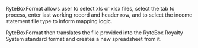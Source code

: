RyteBoxFormat allows user to 
select xls or xlsx files, 
select the tab to process, 
enter last working record and header row, 
and to select the income statement file type to inform mapping logic. 

RyteBoxFormat then translates the file provided into the RyteBox Royalty System standard format and creates a new spreadsheet from it. 